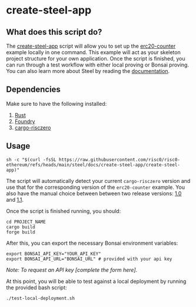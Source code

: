 # create-steel-app

## What does this script do?

The [create-steel-app] script will allow you to set up the [erc20-counter] example locally in one command. This example will act as your skeleton project structure for your own application.  Once the script is finished, you can run through a test workflow with either local proving or Bonsai proving. You can also learn more about Steel by reading the [documentation]. 

## Dependencies

Make sure to have the following installed:

1. [Rust]
2. [Foundry]
3. [cargo-risczero]

## Usage

`sh -c "$(curl -fsSL https://raw.githubusercontent.com/risc0/risc0-ethereum/refs/heads/main/steel/docs/create-steel-app/create-steel-app)"`

The script will automatically detect your current `cargo-risczero` version and use that for the corresponding version of the `erc20-counter` example. You also have the manual choice between between two release versions: [1.0] and [1.1].

Once the script is finished running, you should:

```
cd PROJECT_NAME
cargo build
forge build
``` 

After this, you can export the necessary Bonsai environment variables:

```
export BONSAI_API_KEY="YOUR_API_KEY" 
export BONSAI_API_URL="BONSAI_URL" # provided with your api key
```

*Note: To request an API key [complete the form here]*.

At this point, you will be able to test against a local deployment by running the provided bash script:

`./test-local-deployment.sh`

[create-steel-app]: create-steel-app
[erc20-counter]: https://github.com/risc0/risc0-ethereum/tree/main/examples/erc20-counter
[documentation]: ../../README.md#documentation
[Rust]: https://www.rust-lang.org/tools/install
[Foundry]: https://book.getfoundry.sh/getting-started/installation
[cargo-risczero]: https://dev.risczero.com/api/zkvm/install
[1.0]: https://github.com/risc0/risc0-ethereum/tree/release-1.0
[1.1]: https://github.com/risc0/risc0-ethereum/tree/release-1.1

